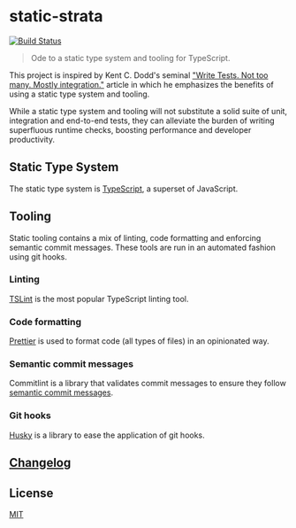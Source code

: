 # static-strata

[![Build Status](https://travis-ci.com/metonym/static-strata.svg?branch=master)](https://travis-ci.com/metonym/static-strata)

> Ode to a static type system and tooling for TypeScript.

This project is inspired by Kent C. Dodd's seminal ["Write Tests. Not too many. Mostly integration."](https://kentcdodds.com/blog/write-tests) article in which he emphasizes the benefits of using a static type system and tooling.

While a static type system and tooling will not substitute a solid suite of unit, integration and end-to-end tests, they can alleviate the burden of writing superfluous runtime checks, boosting performance and developer productivity.

## Static Type System

The static type system is [TypeScript](https://www.typescriptlang.org/), a superset of JavaScript.

## Tooling

Static tooling contains a mix of linting, code formatting and enforcing semantic commit messages. These tools are run in an automated fashion using git hooks.

### Linting

[TSLint](https://github.com/palantir/tslint) is the most popular TypeScript linting tool.

### Code formatting

[Prettier](https://github.com/prettier/prettier) is used to format code (all types of files) in an opinionated way.

### Semantic commit messages

Commitlint is a library that validates commit messages to ensure they follow [semantic commit messages](https://seesparkbox.com/foundry/semantic_commit_messages).

### Git hooks

[Husky](https://github.com/typicode/husky) is a library to ease the application of git hooks.

## [Changelog](CHANGELOG.md)

## License

[MIT](LICENSE)
